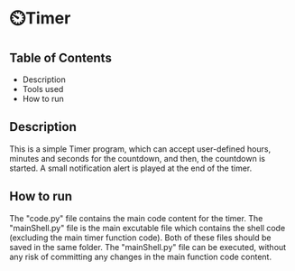 # ⏲️Timer

## Table of Contents
  - Description
  - Tools used
  - How to run

## Description
This is a simple Timer program, which can accept user-defined hours, minutes and seconds for the countdown, and then, the countdown is started. A small notification alert is played at the end of the timer.

## How to run
The "code.py" file contains the main code content for the timer. The "mainShell.py" file is the main excutable file which contains the shell code (excluding the main timer function code). Both of these files should be saved in the same folder. The "mainShell.py" file can be executed, without any risk of committing any changes in the main function code content.

